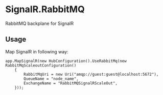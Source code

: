 SignalR.RabbitMQ
================

RabbitMQ backplane for SignalR


Usage
----

Map SignalR in following way:

    app.MapSignalR(new HubConfiguration().UseRabbitMq(new RabbitMqScaleoutConfiguration()
        {
            RabbitMqUri = new Uri("amqp://guest:guest@localhost:5672"),
            QueueName = "node_name",
            ExchangeName = "RabbitMQSignalRScaleOut",
        }));
